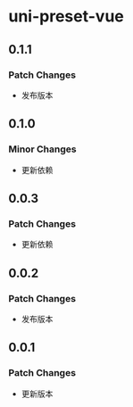 # uni-preset-vue

## 0.1.1

### Patch Changes

-   发布版本

## 0.1.0

### Minor Changes

-   更新依赖

## 0.0.3

### Patch Changes

-   更新依赖

## 0.0.2

### Patch Changes

-   发布版本

## 0.0.1

### Patch Changes

-   更新版本
